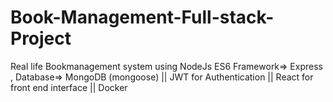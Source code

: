 # Book-Management-Full-stack-Project
Real life Bookmanagement system using NodeJs ES6  Framework=> Express , Database=> MongoDB (mongoose) || JWT for Authentication || React for front end interface || Docker 
